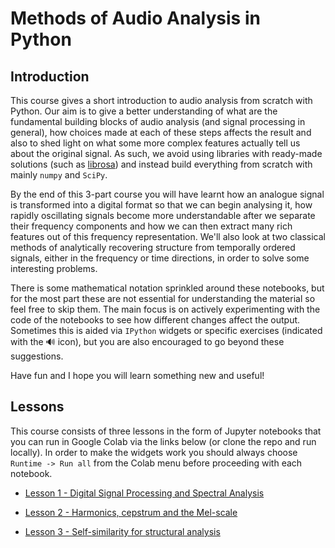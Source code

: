 # Methods of Audio Analysis in Python

## Introduction

This course gives a short introduction to audio analysis from scratch with Python. Our aim is to give a better understanding of what are the fundamental building blocks of
audio analysis (and signal processing in general), how choices made at each of these steps affects the result and also to shed light on what some more complex features actually
tell us about the original signal. As such, we avoid using libraries with ready-made solutions (such as [librosa](https://librosa.org)) and instead build everything from scratch
with mainly `numpy` and `SciPy`.

By the end of this 3-part course you will have learnt how an analogue signal is transformed into a digital format so that we can begin analysing it, how rapidly oscillating signals
become more understandable after we separate their frequency components and how we can then extract many rich features out of this frequency representation. We'll also look at two
classical methods of analytically recovering structure from temporally ordered signals, either in the frequency or time directions, in order to solve some interesting problems.

There is some mathematical notation sprinkled around these notebooks, but for the most part these are not essential for understanding the material so feel free to skip them.
The main focus is on actively experimenting with the code of the notebooks to see how different changes affect the output. Sometimes this is aided via `IPython` widgets or
specific exercises (indicated with the 🔊 icon), but you are also encouraged to go beyond these suggestions.

Have fun and I hope you will learn something new and useful!

## Lessons

This course consists of three lessons in the form of Jupyter notebooks that you
can run in Google Colab via the links below (or clone the repo and run
locally).
In order to make the widgets work you should always choose `Runtime -> Run all`
from the Colab menu before proceeding with each notebook.

- [Lesson 1 - Digital Signal Processing and Spectral Analysis](https://colab.research.google.com/github/solita/ivves-machine-spraak/blob/main/courses/methods/Methods-1.ipynb)

- [Lesson 2 - Harmonics, cepstrum and the Mel-scale](https://colab.research.google.com/github/solita/ivves-machine-spraak/blob/main/courses/methods/Methods-1.ipynb)

- [Lesson 3 - Self-similarity for structural analysis](https://colab.research.google.com/github/solita/ivves-machine-spraak/blob/main/courses/methods/Methods-1.ipynb)
